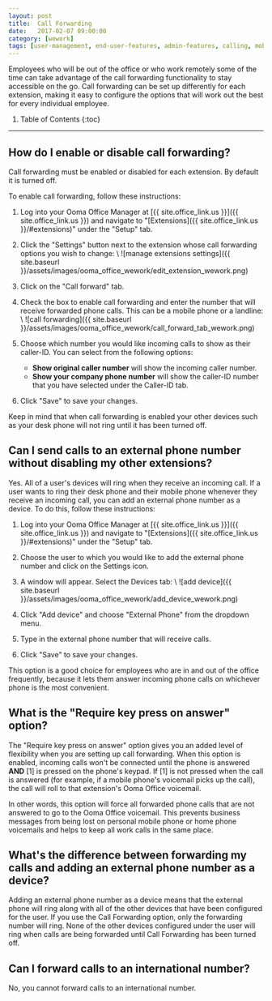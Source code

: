 ```yaml
---
layout: post
title:  Call Forwarding
date:   2017-02-07 09:00:00
category: [wework]
tags: [user-management, end-user-features, admin-features, calling, mobility, ooma-office-manager, wework]
---
```


Employees who will be out of the office or who work remotely some of the time can take advantage of the call forwarding functionality to stay accessible on the go. Call forwarding can be set up differently for each extension, making it easy to configure the options that will work out the best for every individual employee.

1. Table of Contents
{:toc}
* * *

## How do I enable or disable call forwarding?

Call forwarding must be enabled or disabled for each extension. By default it is turned off.

To enable call forwarding, follow these instructions:

1. Log into your Ooma Office Manager at [{{ site.office_link.us }}]({{ site.office_link.us }}) and navigate to "[Extensions]({{ site.office_link.us }}/#extensions)" under the "Setup" tab.
2. Click the "Settings" button next to the extension whose call forwarding options you wish to change: \\
   ![manage extensions settings]({{ site.baseurl }}/assets/images/ooma_office_wework/edit_extension_wework.png)

3. Click on the "Call forward" tab.
4. Check the box to enable call forwarding and enter the number that will receive forwarded phone calls. This can be a mobile phone or a landline: \\
   ![call forwarding]({{ site.baseurl }}/assets/images/ooma_office_wework/call_forward_tab_wework.png)

5. Choose which number you would like incoming calls to show as their caller-ID. You can select from the following options:
   * **Show original caller number** will show the incoming caller number.
   * **Show your company phone number** will show the caller-ID number that you have selected under the Caller-ID tab.
6. Click "Save" to save your changes.

Keep in mind that when call forwarding is enabled your other devices such as your desk phone will not ring until it has been turned off.

## Can I send calls to an external phone number without disabling my other extensions?

Yes. All of a user's devices will ring when they receive an incoming call. If a user wants to ring their desk phone and their mobile phone whenever they receive an incoming call, you can add an external phone number as a device. To do this, follow these instructions:

1. Log into your Ooma Office Manager at [{{ site.office_link.us }}]({{ site.office_link.us }}) and navigate to "[Extensions]({{ site.office_link.us }}/#extensions)" under the "Setup" tab.
2. Choose the user to which you would like to add the external phone number and click on the Settings icon.
3. A window will appear. Select the Devices tab: \\
   ![add device]({{ site.baseurl }}/assets/images/ooma_office_wework/add_device_wework.png)

4. Click "Add device" and choose "External Phone" from the dropdown menu.
5. Type in the external phone number that will receive calls.
6. Click "Save" to save your changes.

This option is a good choice for employees who are in and out of the office frequently, because it lets them answer incoming phone calls on whichever phone is the most convenient.

## What is the "Require key press on answer" option?

The "Require key press on answer" option gives you an added level of flexibility when you are setting up call forwarding. When this option is enabled, incoming calls won't be connected until the phone is answered **AND** [1] is pressed on the phone's keypad. If [1] is not pressed when the call is answered (for example, if a mobile phone's voicemail picks up the call), the call will roll to that extension's Ooma Office voicemail.

In other words, this option will force all forwarded phone calls that are not answered to go to the Ooma Office voicemail. This prevents business messages from being lost on personal mobile phone or home phone voicemails and helps to keep all work calls in the same place.

## What's the difference between forwarding my calls and adding an external phone number as a device?

Adding an external phone number as a device means that the external phone will ring along with all of the other devices that have been configured for the user. If you use the Call Forwarding option, only the forwarding number will ring. None of the other devices configured under the user will ring when calls are being forwarded until Call Forwarding has been turned off.

## Can I forward calls to an international number?

No, you cannot forward calls to an international number.